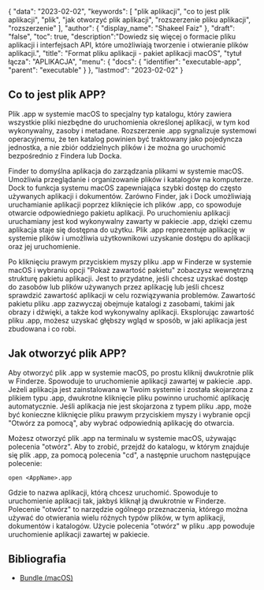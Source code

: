 {
"data": "2023-02-02",
  "keywords": [
"plik aplikacji",
"co to jest plik aplikacji",
"plik",
"jak otworzyć plik aplikacji",
"rozszerzenie pliku aplikacji",
"rozszerzenie"
],
  "author": {
"display_name": "Shakeel Faiz"
},
"draft": "false",
"toc": true,
  "description":"Dowiedz się więcej o formacie pliku aplikacji i interfejsach API, które umożliwiają tworzenie i otwieranie plików aplikacji.",
"title": "Format pliku aplikacji - pakiet aplikacji macOS",
"tytuł łącza": "APLIKACJA",
  "menu": {
    "docs": {
      "identifier": "executable-app",
      "parent": "executable"
}
},
"lastmod": "2023-02-02"
}

## Co to jest plik APP?

Plik .app w systemie macOS to specjalny typ katalogu, który zawiera wszystkie pliki niezbędne do uruchomienia określonej aplikacji, w tym kod wykonywalny, zasoby i metadane. Rozszerzenie .app sygnalizuje systemowi operacyjnemu, że ten katalog powinien być traktowany jako pojedyncza jednostka, a nie zbiór oddzielnych plików i że można go uruchomić bezpośrednio z Findera lub Docka.

Finder to domyślna aplikacja do zarządzania plikami w systemie macOS. Umożliwia przeglądanie i organizowanie plików i katalogów na komputerze. Dock to funkcja systemu macOS zapewniająca szybki dostęp do często używanych aplikacji i dokumentów. Zarówno Finder, jak i Dock umożliwiają uruchamianie aplikacji poprzez kliknięcie ich plików .app, co spowoduje otwarcie odpowiedniego pakietu aplikacji. Po uruchomieniu aplikacji uruchamiany jest kod wykonywalny zawarty w pakiecie .app, dzięki czemu aplikacja staje się dostępna do użytku. Plik .app reprezentuje aplikację w systemie plików i umożliwia użytkownikowi uzyskanie dostępu do aplikacji oraz jej uruchomienie.

Po kliknięciu prawym przyciskiem myszy pliku .app w Finderze w systemie macOS i wybraniu opcji "Pokaż zawartość pakietu" zobaczysz wewnętrzną strukturę pakietu aplikacji. Jest to przydatne, jeśli chcesz uzyskać dostęp do zasobów lub plików używanych przez aplikację lub jeśli chcesz sprawdzić zawartość aplikacji w celu rozwiązywania problemów. Zawartość pakietu pliku .app zazwyczaj obejmuje katalogi z zasobami, takimi jak obrazy i dźwięki, a także kod wykonywalny aplikacji. Eksplorując zawartość pliku .app, możesz uzyskać głębszy wgląd w sposób, w jaki aplikacja jest zbudowana i co robi.

## Jak otworzyć plik APP?

Aby otworzyć plik .app w systemie macOS, po prostu kliknij dwukrotnie plik w Finderze. Spowoduje to uruchomienie aplikacji zawartej w pakiecie .app. Jeżeli aplikacja jest zainstalowana w Twoim systemie i została skojarzona z plikiem typu .app, dwukrotne kliknięcie pliku powinno uruchomić aplikację automatycznie. Jeśli aplikacja nie jest skojarzona z typem pliku .app, może być konieczne kliknięcie pliku prawym przyciskiem myszy i wybranie opcji "Otwórz za pomocą", aby wybrać odpowiednią aplikację do otwarcia.

Możesz otworzyć plik .app na terminalu w systemie macOS, używając polecenia "otwórz". Aby to zrobić, przejdź do katalogu, w którym znajduje się plik .app, za pomocą polecenia "cd", a następnie uruchom następujące polecenie:

```
open <AppName>.app 
```

Gdzie<AppName> to nazwa aplikacji, którą chcesz uruchomić. Spowoduje to uruchomienie aplikacji tak, jakbyś kliknął ją dwukrotnie w Finderze. Polecenie "otwórz" to narzędzie ogólnego przeznaczenia, którego można używać do otwierania wielu różnych typów plików, w tym aplikacji, dokumentów i katalogów. Użycie polecenia "otwórz" w pliku .app powoduje uruchomienie aplikacji zawartej w pakiecie.

## Bibliografia
* [Bundle (macOS)](https://en.wikipedia.org/wiki/Bundle_(macOS))
